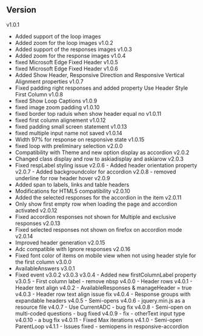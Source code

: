 Version
-------
v1.0.1
  - Added support of the loop images
  - Added zoom for the loop images
v1.0.2
  - Added support of the responses images
v1.0.3
  - Added zoom for the response images
v1.0.4
  - fixed Microsoft Edge Fixed Header
v1.0.5
  - fixed Microsoft Edge Fixed Header
v1.0.6
  - Added Show Header, Responsive Direction and Responsive Vertical Alignment properties
v1.0.7
  - Fixed padding right responses and added property Use Header Style First Column
v1.0.8
  - fixed Show Loop Captions
v1.0.9
  - fixed image zoom padding
v1.0.10
  - fixed border top raduis when show header equal no
v1.0.11
  - fixed first column alignement
v1.0.12
  - fixed padding small screen statement
v1.0.13
  - fixed multiple input name not saved
v1.0.14
  - Width 97% for response on responsive state
v1.0.15
  - fixed loop with preliminary selection
v2.0.0
  - Compatibility with Theme and new option display as accordion
v2.0.2
  - Changed class display and row to askiadisplay and askiarow
v2.0.3
  - Fixed respLabel styling issue
    v2.0.6
        - Added header orientation property
v2.0.7
        - Added backgroundcolor for accordion
v2.0.8
        - removed underline for row header hover
v2.0.9
  - Added span to labels, links and table headers
  - Modifications for HTML5 compatibility
v2.0.10
  - Added the selected responses for the accordion in the item
v2.0.11
  - Only show first empty row when loading the page and accordion activated
v2.0.12
  - Fixed accordion responses not shown for Multiple and exclusive responses
v2.0.13
  - Fixed selected responses not shown on firefox on accordion mode
v2.0.14
  - Improved header generation
v2.0.15
  - Adc compatible with Ignore responses
v2.0.16
  - Fixed font color of items on mobile view when not using header style for the first column
v3.0.0
  - AvailableAnswers
v3.0.1
  - Fixed event
v3.0.2
v3.0.3
v3.0.4 - Added new firstColumnLabel property
v3.0.5 - First column label - remove nbsp
v4.0.0 - Header rows
v4.0.1 - Header text align
v4.0.2 - AvailableResponses & manageHeader = true
v4.0.3 - Header row text align issue fix
v4.0.4 - Response groups with expandable headers
v4.0.5 - Semi-opens
v4.0.6 - jquery.min.js as a resource file
v4.0.7 - Use CurrentADC - bug fix
v4.0.8 - Semi-open on multi-coded questions - bug fixed
v4.0.9 - fix - otherText input type
v4.0.10 - a bug fix
v4.0.11 - Fixed Max iterations
v4.1.0 - Semi-open ParentLoop
v4.1.1 - Issues fixed - semiopens in responsive-accordion
